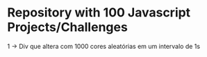 # Repository with 100 Javascript Projects/Challenges  

1 -> Div que altera com 1000 cores aleatórias em um intervalo de 1s